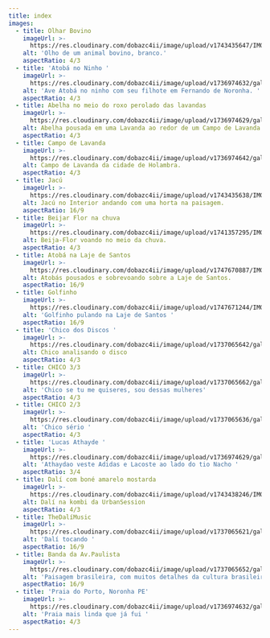 ```yaml
---
title: index
images:
  - title: Olhar Bovino
    imageUrl: >-
      https://res.cloudinary.com/dobazc4ii/image/upload/v1743435647/IMG_3204_iog2ne.jpg
    alt: 'Olho de um animal bovino, branco.'
    aspectRatio: 4/3
  - title: 'Atobá no Ninho '
    imageUrl: >-
      https://res.cloudinary.com/dobazc4ii/image/upload/v1736974632/galeria/es3catepaaws13mbadpi.jpg
    alt: 'Ave Atobá no ninho com seu filhote em Fernando de Noronha. '
    aspectRatio: 4/3
  - title: Abelha no meio do roxo perolado das lavandas
    imageUrl: >-
      https://res.cloudinary.com/dobazc4ii/image/upload/v1736974629/galeria/uwysvbt1nxzpb2hw8q38.jpg
    alt: Abelha pousada em uma Lavanda ao redor de um Campo de Lavanda.
    aspectRatio: 4/3
  - title: Campo de Lavanda
    imageUrl: >-
      https://res.cloudinary.com/dobazc4ii/image/upload/v1736974642/galeria/j4sbmwmct4xyvbpzthss.jpg
    alt: Campo de Lavanda da cidade de Holambra.
    aspectRatio: 4/3
  - title: Jacú
    imageUrl: >-
      https://res.cloudinary.com/dobazc4ii/image/upload/v1743435638/IMG_3095_axftvk.jpg
    alt: Jacú no Interior andando com uma horta na paisagem.
    aspectRatio: 16/9
  - title: Beijar Flor na chuva
    imageUrl: >-
      https://res.cloudinary.com/dobazc4ii/image/upload/v1741357295/IMG_2891_kmnguc.jpg
    alt: Beija-Flor voando no meio da chuva.
    aspectRatio: 4/3
  - title: Atobá na Laje de Santos
    imageUrl: >-
      https://res.cloudinary.com/dobazc4ii/image/upload/v1747670887/IMG_3716_inrcuu.jpg
    alt: Atobás pousados e sobrevoando sobre a Laje de Santos.
    aspectRatio: 16/9
  - title: Golfinho
    imageUrl: >-
      https://res.cloudinary.com/dobazc4ii/image/upload/v1747671244/IMG_3808_fmlant.jpg
    alt: 'Golfinho pulando na Laje de Santos '
    aspectRatio: 16/9
  - title: 'Chico dos Discos '
    imageUrl: >-
      https://res.cloudinary.com/dobazc4ii/image/upload/v1737065642/galeria/IMG_2746-2_mt0jzx.jpg
    alt: Chico analisando o disco
    aspectRatio: 4/3
  - title: CHICO 3/3
    imageUrl: >-
      https://res.cloudinary.com/dobazc4ii/image/upload/v1737065662/galeria/IMG_2738-2_gfrxod.jpg
    alt: 'Chico se tu me quiseres, sou dessas mulheres'
    aspectRatio: 4/3
  - title: CHICO 2/3
    imageUrl: >-
      https://res.cloudinary.com/dobazc4ii/image/upload/v1737065636/galeria/IMG_2743_oyhtjx.jpg
    alt: 'Chico sério '
    aspectRatio: 4/3
  - title: 'Lucas Athayde '
    imageUrl: >-
      https://res.cloudinary.com/dobazc4ii/image/upload/v1736974629/galeria/fzsvmzt3qc6me5jjd39x.jpg
    alt: 'Athaydao veste Adidas e Lacoste ao lado do tio Nacho '
    aspectRatio: 3/4
  - title: Dalí com boné amarelo mostarda
    imageUrl: >-
      https://res.cloudinary.com/dobazc4ii/image/upload/v1743438246/IMG_2693_wg7tow.jpg
    alt: Dalí na kombi da UrbanSession
    aspectRatio: 4/3
  - title: TheDalíMusic
    imageUrl: >-
      https://res.cloudinary.com/dobazc4ii/image/upload/v1737065621/galeria/IMG_2675_zccpto.jpg
    alt: 'Dalí tocando '
    aspectRatio: 16/9
  - title: Banda da Av.Paulista
    imageUrl: >-
      https://res.cloudinary.com/dobazc4ii/image/upload/v1737065652/galeria/IMG_2754-2_hi8ipt.jpg
    alt: 'Paisagem brasileira, com muitos detalhes da cultura brasileiros.'
    aspectRatio: 16/9
  - title: 'Praia do Porto, Noronha PE'
    imageUrl: >-
      https://res.cloudinary.com/dobazc4ii/image/upload/v1736974632/galeria/d6dt6ytsucoxyofms6fb.jpg
    alt: 'Praia mais linda que já fui '
    aspectRatio: 4/3
---
```


